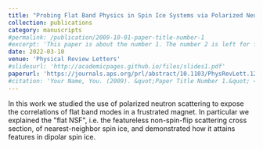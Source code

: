 ```yaml
---
title: "Probing Flat Band Physics in Spin Ice Systems via Polarized Neutron Scattering"
collection: publications
category: manuscripts
#permalink: /publication/2009-10-01-paper-title-number-1
#excerpt: 'This paper is about the number 1. The number 2 is left for future work.'
date: 2022-03-10
venue: 'Physical Review Letters'
#slidesurl: 'http://academicpages.github.io/files/slides1.pdf'
paperurl: 'https://journals.aps.org/prl/abstract/10.1103/PhysRevLett.128.107201'
#citation: 'Your Name, You. (2009). &quot;Paper Title Number 1.&quot; <i>Journal 1</i>. 1(1).'
---
```


In this work we studied the use of polarized neutron scattering to expose the correlations of flat band modes in a frustrated magnet. In particular we explained the "flat NSF", i.e. the featureless non-spin-flip scattering cross section, of nearest-neighbor spin ice, and demonstrated how it attains features in dipolar spin ice. 